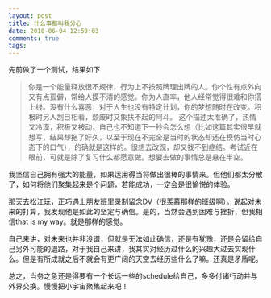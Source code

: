 ```yaml
---
layout: post
title: 什么事都叫我分心
date: 2010-06-04 12:59:03
comments: true
tags: 
---
```


先前做了一个测试，结果如下
> 你是一个能量释放很不规律，行为上不按照牌理出牌的人。你个性有点外向又有点孤僻，常给人摸不清的感觉。你为人直率，他人经常觉得很难和你搭上线。没有什么喜恶，对于人生也没有特定计划，你的梦想随时在改变。积极时另人刮目相看，颓废时又象扶不起的阿斗。
这个描述太准确了，热情又冷漠，积极又被动，自己也不知道下一秒会怎么想（比如这篇其实很早就想写，结果却拖了好久，以至于现在不完全是当时的状态却还在模仿当时心态下的口气），的确就是这样的。很想去改观，却又找不到症结。考试近在眼前，可就是除了复习什么都愿意做。想要去做的事情总是悬在半空。

我坚信自己拥有强大的能量，如果运用得当将做出很棒的事情来。但他们都太分散了，如何将他们聚集起来是个问题，若能成功，一定会是很愉悦的体验。

那天去松江玩，正巧遇上朋友班里录制留念DV（很羡慕那样的班级啊）。说起对未来的打算，我发现他是如此的坚定与确信。是的，当然会遇到困难与挫折，但我相信that is my way。就是那样的感觉。

自己来讲，对未来也并非没谱，但就是无法如此确信，还是有犹豫，还是会留给自己另外可能的退路，对于我自己来讲，我其实对经历过什么的兴趣大过去实现什么。但是有所成就之后不就会有更广阔的天空去经历些什么了嘛。还真是矛盾呢。

总之，当务之急还是得要有一个长远一些的schedule给自己，多多付诸行动并与外界交换。慢慢把小宇宙聚集起来吧！